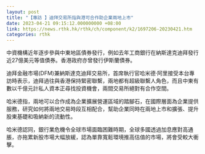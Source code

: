 ```yaml
---
layout: post
title: "【專訪 】迪拜交易所指與港可合作助企業兩地上市"
date: 2023-04-21 09:15:12.000000000 +08:00
link: https://news.rthk.hk/rthk/ch/component/k2/1697206-20230421.htm
categories: rthk
---
```


中資機構近年逐步參與中東地區債券發行，例如去年工商銀行在納斯達克迪拜發行近27億美元等值債券。香港政府亦曾發行伊斯蘭債券。

迪拜金融市場(DFM)兼納斯達克迪拜交易所，首席執行官哈米德·阿里接受本台專訪時表示，迪拜過往與香港保持緊密聯繫，兩地都有超級聯繫人角色，而且中東有數以千億元計私人資本正尋找投資機會，兩間交易所絕對有合作空間。

哈米德指，兩地可以合作成為企業擴展營運區域的踏腳石，在國際層面為企業提供服務，研究如何將兩地交易時段互相配合，幫助企業同時在兩地上市和擴張、提升股東基礎和吸納新的流動性。

哈米德認同，銀行業危機令全球市場面臨困難時期，全球多國透過加息應對高通脹，亦拖累新股市場大幅放緩，認為單靠寬鬆環境推高估值的市場，將會受較大衝擊。
